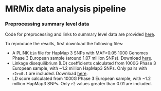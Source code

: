# MRMix data analysis pipeline

### Preprocessing summary level data
Code for preprocessing and links to summary level data are provided [here](https://github.com/gqi/MRMix/blob/master/data_analysis/preprocess_summary_stats.R). 

To reproduce the results, first download the following files:
* A PLINK `bim` file for HapMap 3 SNPs with MAF>0.05 1000 Genomes Phase 3 European sample (around 1.07 million SNPs). Download [here](https://jh.box.com/s/qkp4h90nm6tp2qj82v5moxqs0no0gvwa).
* Linkage disequilibrium (LD) coefficients calculated from 1000G Phase 3 European sample, with ~1.2 million HapMap3 SNPs. Only pairs with `r2>=0.1` are included. Download [here](https://jh.box.com/s/6hkedzszugebe5ycwh4gt5hjw5sbjdkc). 
* LD score calculated from 1000G Phase 3 European sample, with ~1.2 million HapMap3 SNPs. Only `r2` values greater than 0.01 are included.


